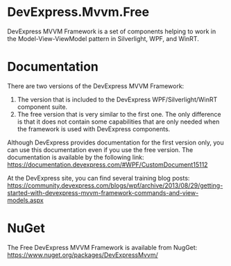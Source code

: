 DevExpress.Mvvm.Free
====================
DevExpress MVVM Framework is a set of components helping to work in the Model-View-ViewModel pattern in Silverlight, WPF, and WinRT.


Documentation
====================
There are two versions of the DevExpress MVVM Framework:
1. The version that is included to the DevExpress WPF/Silverlight/WinRT component suite.
2. The free version that is very similar to the first one. The only difference is that it does not contain some capabilities that are only needed when the framework is used with DevExpress components.

Although DevExpress provides documentation for the first version only, you can use this documentation even if you use the free version. The documentation is available by the following link: https://documentation.devexpress.com/#WPF/CustomDocument15112

At the DevExpress site, you can find several training blog posts: https://community.devexpress.com/blogs/wpf/archive/2013/08/29/getting-started-with-devexpress-mvvm-framework-commands-and-view-models.aspx


NuGet
====================
The Free DevExpress MVVM Framework is available from NugGet: https://www.nuget.org/packages/DevExpressMvvm/

